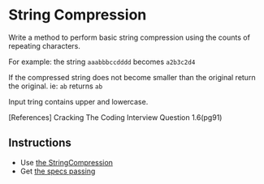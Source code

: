 # String Compression
Write a method to perform basic string compression using the counts of repeating characters.

For example: the string ```aaabbbccdddd``` becomes ```a2b3c2d4```

If the compressed string does not become smaller than 
the original return the original. ie: ```ab``` returns ```ab```

Input tring contains upper and lowercase.

[References] Cracking The Coding Interview Question 1.6(pg91)

## Instructions
* Use [the StringCompression](./lib/string/string_compression.rb)
* Get [the specs passing](./spec/string_compression_spec.rb)
    
